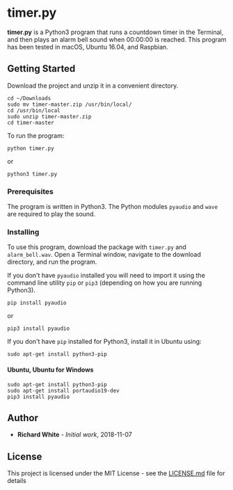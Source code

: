 timer.py
========

**timer.py** is a Python3 program that runs a countdown timer in the Terminal, and then plays an alarm bell sound when 00:00:00 is reached. This program has been tested in macOS, Ubuntu 16.04, and Raspbian.

## Getting Started

Download the project and unzip it in a convenient directory.

```
cd ~/Downloads
sudo mv timer-master.zip /usr/bin/local/
cd /usr/bin/local
sudo unzip timer-master.zip
cd timer-master
```

To run the program:

```
python timer.py
```

or 

```
python3 timer.py
```


### Prerequisites

The program is written in Python3. The Python modules `pyaudio` and `wave` are required to play the sound. 

### Installing

To use this program, download the package with `timer.py` and `alarm_bell.wav`. Open a Terminal window, navigate to the download directory, and run the program.

If you don't have `pyaudio` installed you will need to import it using the command line utility `pip` or `pip3` (depending on how you are running Python3).

```
pip install pyaudio
```

or

```
pip3 install pyaudio
```

If you don't have `pip` installed for Python3, install it in Ubuntu using:

```
sudo apt-get install python3-pip
```

#### Ubuntu, Ubuntu for Windows
```
sudo apt-get install python3-pip
sudo apt-get install portaudio19-dev
pip3 install pyaudio
```

## Author

* **Richard White** - *Initial work*, 2018-11-07

## License

This project is licensed under the MIT License - see the [LICENSE.md](LICENSE.md) file for details


